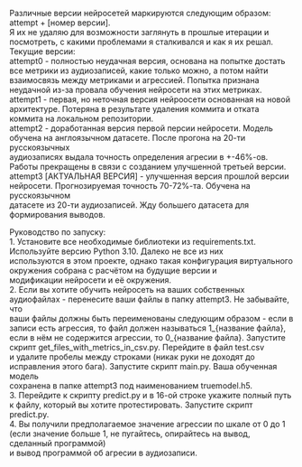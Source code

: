 Различные версии нейросетей маркируются следующим образом: attempt + [номер версии].  
Я их не удаляю для возможности заглянуть в прошлые итерации и посмотреть, с какими проблемами я сталкивался и как я их решал.  
Текущие версии:  
attempt0 - полностью неудачная версия, основана на попытке достать все метрики из аудиозаписей, какие только можно, а потом найти  
    взаимосвязь между метриками и агрессией. Попытка признана неудачной из-за провала обучения нейросети на этих метриках.  
attempt1 - первая, но неточная версия нейроосети основанная на новой архитектуре. Потеряна в результате удаления коммита и отката  
    коммита на локальном репозитории.  
attempt2 - доработанная версия первой персии нейросети. Модель обучена на англоязычном датасете. После прогона на 20-ти русскоязычных  
    аудиозаписях выдала точность определения агресии в +-46%-ов. Работы прекращены в связи с созданием улучшенной третьей версии.  
attempt3 [АКТУАЛЬНАЯ ВЕРСИЯ] - улучшенная версия прошлой версии нейросети. Прогнозируемая точность 70-72%-та. Обучена на русскоязычном  
    датасете из 20-ти аудиозаписей. Жду большего датасета для формирования выводов.  

Руководство по запуску:  
    1. Установите все необходимые библиотеки из requirements.txt. Используйте версию Python 3.10. Далеко не все из них  
        используются в этом проекте, однако такая конфигурация виртуального окружения собрана с расчётом на будущие версии и  
        модификации нейросети и её окружения.  
    2. Если вы хотите обучить нейросеть на ваших собственных аудиофайлах - перенесите ваши файлы в папку attempt3. Не забывайте, что  
        ваши файлы должны быть переименованы следующим образом - если в записи есть агрессия, то файл должен называться 1_{название файла},  
        если в нём не содержится агрессии, то 0_{название файла}. Запустите скрипт get_files_with_metrics_in_csv.py. Перейдите в файл test.csv  
        и удалите пробелы между строками (никак руки не доходят до исправления этого бага). Запустите скрипт main.py. Ваша обученная модель  
        сохранена в папке attempt3 под наименованием truemodel.h5.  
    3. Перейдите к скрипту predict.py и в 16-ой строке укажите полный путь к файлу, который вы хотите протестировать. Запустите скрипт predict.py.  
    4. Вы получили предполагаемое значение агрессии по шкале от 0 до 1 (если значение больше 1, не пугайтесь, опирайтесь на вывод, сделанный программой)  
        и вывод программой об агресии в аудиозаписи.
